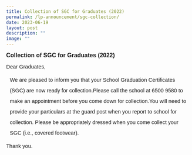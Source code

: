 ```yaml
---
title: Collection of SGC for Graduates (2022)
permalink: /lp-announcement/sgc-collection/
date: 2023-06-19
layout: post
description: ""
image: ""
---
```

<p style="font-family:sans-serif;">
	<strong style="font-family:sans-serif;font-size:16px;">Collection of SGC for Graduates (2022)</strong></p>

<p style="font-family:sans-serif;font-size:14.5px;line-height:1">Dear Graduates, </p>
<p style="font-family:sans-serif;font-size:14.5px;padding-left:10px;line-height:2;">
We are pleased to inform you that your School Graduation Certificates (SGC) are now ready for collection.Please call the school at 6500 9580 to make an appointment before you come down for collection.You will need to provide your particulars at the guard post when you report to school for collection.
Please be appropriately dressed when you come collect your SGC (i.e., covered footwear).
	</p>

<p style="font-family:sans-serif;font-size:14.5px;line-height:1;">Thank you.</p>